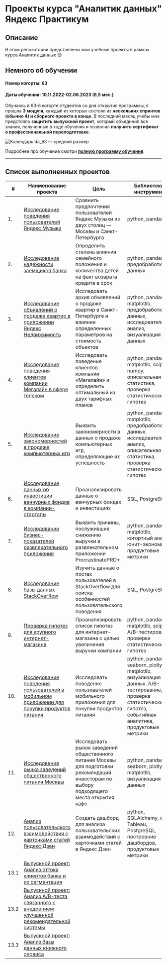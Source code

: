 # Проекты курса "Аналитик данных" Яндекс Практикум 

## Описание

В этом репозитории представлены мои учебные проекты в рамках курса [Аналитик данных](https://practicum.yandex.ru/data-analyst/) 😊

## Немного об обучении

#### Номер когорты: 63
#### Даты обучения: 10.11.2022-02.06.2023 (6,5 мес.)

Обучаясь в 63-й когорте студентов со дня открытия программы, я прошла **3 модуля**, каждый из которых состоял из **нескольких спринтов (обычно 4) и сборного проекта в конце**. В последний месяц учебы мне предстояло **защитить выпускной проект**, который объединил все знания, полученные в ходе обучения и позволил **получить сертификат о профессиональной переподготовке**. 

![Календарь da_63 — средний размер](https://github.com/fil0kate/YandexPracticum_DataAnalyst/assets/116298304/f5a74965-5740-4d52-9e36-eaac7f2bf36a)

Подробнее про обучение смотри [**полную программу обучения**](https://code.s3.yandex.net/consult/programs/Аналитик_данных_от_Яндекс_Практикума.pdf).



***

## Список выполненных проектов 
| #    | Наименование проекта                | Цель                                                     | Библиотеки и инструменты                                                         |
| ---- | ------------------------------------------------------------ | ------------------------------------------------------------ | ------------------------------------------------------------ 
| 1.   | [Исследование поведения пользователей Яндекс Музыки](https://github.com/fil0kate/YandexPracticum_DataAnalyst/tree/main/Проект%20№1.%20Исследование%20поведения%20пользователей%20Яндекс%20Музыки) | Сравнить предпочтения пользователей Яндекс Музыки из двух столиц — Москвы и Санкт-Петербурга | python, pandas |
| 2.   | [Исследование надежности заемщиков банка](https://github.com/fil0kate/YandexPracticum_DataAnalyst/tree/main/Проект%20№2.%20Исследование%20надежности%20заемщиков%20банка) | Определить степень влияния семейного положения и количества детей на факт возврата кредита в срок | python, pandas, предобработка данных |
| 3.   | [Исследование объявлений о продаже квартир в приложении Яндекс Недвижимость](https://github.com/fil0kate/YandexPracticum_DataAnalyst/tree/main/Проект%20№3.%20Исследование%20объявлений%20о%20продаже%20квартир%20в%20приложении%20Яндекс%20Недвижимость) | Исследовать архив объявлений о продаже квартир в Санкт-Петербурге и влияние определенных параметров на стоимость объектов | python, pandas, matplotlib, предобработка данных, исследовательский анализ, визуализация данных |
| 4.   | [Исследование поведения клиентов компании Мегалайн в сфере телеком](https://github.com/fil0kate/YandexPracticum_DataAnalyst/tree/main/Проект%20№4.%20Исследование%20поведения%20клиентов%20компании%20Мегалайн%20в%20сфере%20телеком) | Исследовать поведение клиентов компании «Мегалайн» и определить оптимальный из двух тарифных планов | python, pandas, matplotlib, scipy, numpy, описательная статистика, проверка статистических гипотез |
| 5.   | [Исследование закономерностей в продаже компьютерных игр](https://github.com/fil0kate/YandexPracticum_DataAnalyst/tree/main/Проект%20№5.%20Исследование%20закономерностей%20в%20продаже%20компьютерных%20игр) | Выявить закономерности в данных о продаже компьютерных игр, определяющие их успешность | python, pandas, matplotlib, предобработка данных, исследовательский анализ, описательная статистика, проверка статистических гипотез |
| 6.   | [Исследование данных об инвестиции венчурных фондов в компании-стартапы](https://github.com/fil0kate/YandexPracticum_DataAnalyst/tree/main/Проект%20№6.%20Исследование%20рынка%20инвестиций%20) | Проанализировать данные о венчурных фондах и инвестициях | SQL, PostgreSQL |
| 7.   | [Исследование бизнес-показателей развлекательного приложения](https://github.com/fil0kate/YandexPracticum_DataAnalyst/tree/main/Проект%20№7.%20Исследование%20бизнес-показателей%20развлекательного%20приложения) | Выявить причины, послужившие снижению выручки в развлекательном приложении ProcrastinatePRO+ | python, pandas, matplotlib, когортный анализ, юнит-экономика, продуктовые метрики |
| 8.   | [Исследование базы данных StackOverflow](https://github.com/fil0kate/YandexPracticum_DataAnalyst/tree/main/Проект%20№8.%20Исследование%20базы%20данных%20Stackoverflow%20) | Изучить данные о постах пользователей в StackOverflow для поиска особенностей пользовательского поведения | SQL, PostgreSQL |
| 9.   | [Проверка гипотез для крупного интернет-магазина](https://github.com/fil0kate/YandexPracticum_DataAnalyst/tree/main/Проект%20№9.%20Проверка%20гипотез%20для%20крупного%20интернет-магазина) | Проанализировать список гипотез для интернет-магазина с целью увеличения выручки компании | python, pandas, matplotlib, scipy, A/B-тестирование, проверка статистических гипотез |
| 10.   | [Исследование поведения пользователей в мобильном приложении для покупки продуктов питания](https://github.com/fil0kate/YandexPracticum_DataAnalyst/tree/main/Проект%20№10.%20%20Исследование%20поведения%20пользователей%20в%20мобильном%20приложении%20для%20покупки%20продуктов%20питания) | Исследовать поведение пользователей мобильного приложения для покупки продуктов питания | python, pandas, seaborn, plotly, matplotlib, визуализация данных, A/B-тестирование, проверка статистических гипотез, событийная аналитика, продуктовые метрики |
| 11.   | [Исследование рынка заведений общественного питания Москвы](https://github.com/fil0kate/YandexPracticum_DataAnalyst/tree/main/Проект%20№11.%20Исследование%20рынка%20заведений%20общественного%20питания%20Москвы) | Исследовать рынок заведений общественного питания Москвы для подготовки рекомендаций инвесторам по выбору подходящего места открытия кафе | python, pandas, seaborn, plotly, matplotlib, визуализация данных |
| 12.   | [Анализ пользовательского взаимодействия с карточками статей Яндекс Дзен](https://github.com/fil0kate/YandexPracticum_DataAnalyst/tree/main/Проект%20№12.%20Анализ%20пользовательского%20взаимодействия%20с%20карточками%20статей%20Яндекс%20Дзен) | Создать дашборд для анализа пользовательских взаимодействий с карточками статей в Яндекс Дзен | python, SQLAlchemy, dash, Tableau, PostgreSQL, построение дашбордов, продуктовые метрики |
| 13.1   | [Выпускной проект: Анализ оттока клиентов банка и их сегментация](https://github.com/fil0kate/YandexPracticum_DataAnalyst/tree/main/Выпускной%20проект%20) |  |  |
| 13.2   | [Выпускной проект: Анализ A/B-теста, связанного с внедрением улучшенной рекомендательной системы](https://github.com/fil0kate/YandexPracticum_DataAnalyst/tree/main/Выпускной%20проект%20) |  |  |
| 13.3   | [Выпускной проект: Анализ базы данных книжного сервиса](https://github.com/fil0kate/YandexPracticum_DataAnalyst/tree/main/Выпускной%20проект%20) |  |  |

